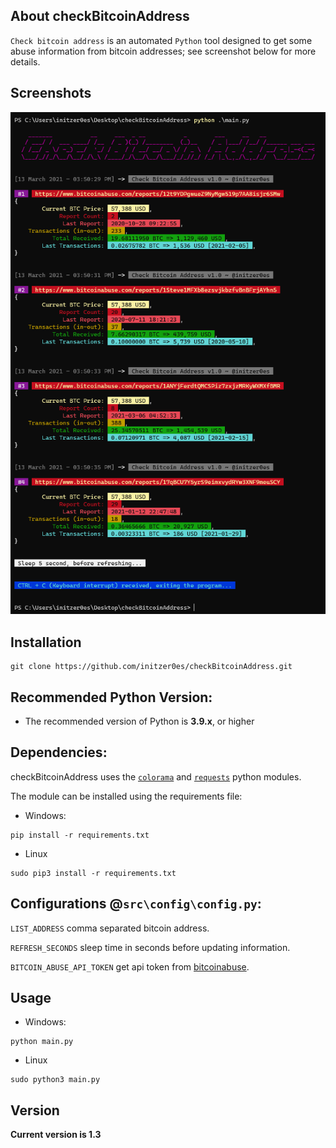 ## About checkBitcoinAddress

`Check bitcoin address` is an automated `Python` tool designed to get some abuse information from bitcoin addresses; see screenshot below for more details.

## Screenshots

![checkBitcoinAddress](https://raw.githubusercontent.com/initzer0es/checkBitcoinAddress/master/img/screenshot.png "checkBitcoinAddress in action")

## Installation

```
git clone https://github.com/initzer0es/checkBitcoinAddress.git
```

## Recommended Python Version:

- The recommended version of Python is **3.9.x**, or higher

## Dependencies:

checkBitcoinAddress uses the [`colorama`](https://github.com/tartley/colorama) and [`requests`](https://github.com/psf/requests) python modules.

The module can be installed using the requirements file:

- Windows:

```
pip install -r requirements.txt
```

- Linux

```
sudo pip3 install -r requirements.txt
```

## Configurations @`src\config\config.py`:

`LIST_ADDRESS` comma separated bitcoin address.

`REFRESH_SECONDS` sleep time in seconds before updating information.

`BITCOIN_ABUSE_API_TOKEN` get api token from [bitcoinabuse](https://www.bitcoinabuse.com).

## Usage

- Windows:

```
python main.py
```

- Linux

```
sudo python3 main.py
```

## Version

**Current version is 1.3**
